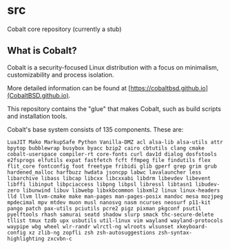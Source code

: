 # src
Cobalt core repository (currently a stub)

## What is Cobalt?
Cobalt is a security-focused Linux distribution with a focus on minimalism, customizability and process isolation.

More detailed information can be found at [https://cobaltbsd.github.io](CobaltBSD.github.io).

This repository contains the "glue" that makes Cobalt, such as build scripts and installation tools.

Cobalt's base system consists of 135 components. These are:

`LuaJIT Mako MarkupSafe Python Vanilla-DMZ acl alsa-lib alsa-utils attr bpytop bubblewrap busybox byacc bzip2 cairo cbtutils clang cmake cobalt-userspace compiler-rt core-fonts curl dav1d dialog dosfstools e2fsprogs elfutils expat fastfetch fcft ffmpeg file findutils flex flit_core fontconfig foot freetype fribidi glib gperf grep grim grub hardened_malloc harfbuzz hwdata jsoncpp labwc lavalauncher less libarchive libass libcap libcxx libcxxabi libdrm libevdev libevent libffi libinput libpciaccess libpng libpsl libressl libtasn1 libudev-zero libunwind libuv libwebp libxkbcommon libxml2 linux linux-headers lld llvm llvm-cmake make man-pages man-pages-posix mandoc mesa mozjpeg mpdecimal mpv mtdev muon musl nanosvg nasm ncurses neosurf p11-kit pango patch pax-utils pciutils pcre2 pigz pixman pkgconf psutil pyelftools rhash samurai seatd shadow slurp smack thc-secure-delete tllist tmux tzdb upx usbutils util-linux vim wayland wayland-protocols waypipe wbg wheel wlr-randr wlrctl-ng wlroots wlsunset xkeyboard-config xz zlib-ng zopfli zsh zsh-autosuggestions zsh-syntax-highlighting zxcvbn-c`
